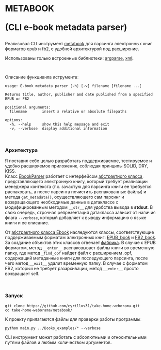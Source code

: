 # METABOOK <br> <p>(CLI e-book metadata parser)</p>

Реализовал CLI инструмент [metabook](Task_2/metabook/) для парсинга электронных книг форматов epub и fb2, с удобной архитектурой под расширение. 

Использованы только встроенные библиотеки: [argparse](https://docs.python.org/3/library/argparse.html), [xml](https://docs.python.org/3/library/xml.etree.elementtree.html). 

<br>

Описание функцианла иструмента:

```console
usage: E-book metadata parser [-h] [-v] filename [filename ...]

Returns title, author, publisher and date published from a specified EPUB or FB2

positional arguments:
  filename       insert a relative or absolute filepaths

options:
  -h, --help     show this help message and exit
  -v, --verbose  display additional information
```

<br>

### Архитектура 
Я поставил себе целью разработать поддерживаемое, тестируемое и удобно расширяемое приложение, соблюдая принципы SOLID, DRY, KISS.  
Класс [EbookParser](Task_2/metabook/ebparser.py) работает с интерфейсом [абстрактного класса](Task_2/metabook/ebook/abstract_ebook.py), представляющего электронную книгу, который требует реализации менеджера контекста (т.к. зачастую для парсинга книги ее требуется распаковать, а после парсинга почистить распакованные файлы) и метода `get_metadata()`, осуществляющего сам парсинг и возвращающего необходимые данные в датаклассе с модифицированным методом `__str__` для удобства вывода в **stdout**. В свою очередь, строчная репрезентация датакласса зависит от наличия флага `--verbose`, который добавляет к выводу информацию о языкe книги и ее описание.  


От [абстрактного класса Ebook](Task_2/metabook/ebook/abstract_ebook.py) наследуются классы, соответствующие поддерживаемым форматам электронных книг: [EPUB_book](Task_2/metabook/ebook/epub.py) и [FB2_book](Task_2/metabook/ebook/fb2.py). За создание объектов этих классов отвечает [фабрика](Task_2/metabook/ebook/ebook_factory.py). В случае с EPUB форматом, метод `__enter__` распаковывает файлы книги во временную папку, где метод `_find_opf` найдет файл с расширением .opf, содержащий метаданные книги для последующего парсинга, после чего метод `__exit__` удалит временную папку. В случае с форматом FB2, который не требует разархивации, метод `__enter__` просто возвращает self.   

<br>

### Запуск


```console
git clone https://github.com/cyrillus31/take-home-weborama.git
cd take-home-weborama/metabook/
```
К проекту прилагаются файлы для проверки работы программы:

```console
python main.py ../Books_examples/* --verbose
```
CLI инструмент может работать с абсолютными и относительными путями файлов и любым количеством аргументов.
